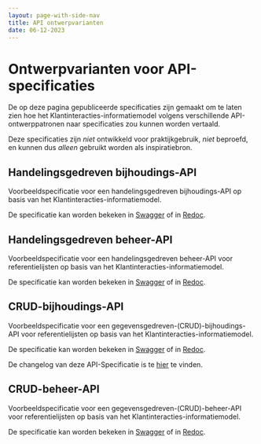 ```yaml
---
layout: page-with-side-nav
title: API ontwerpvarianten
date: 06-12-2023
---
```


# Ontwerpvarianten voor API-specificaties

De op deze pagina gepubliceerde specificaties zijn gemaakt om te laten zien hoe het Klantinteracties-informatiemodel volgens verschillende API-ontwerppatronen naar specificaties zou kunnen worden vertaald.

Deze specificaties zijn *niet* ontwikkeld voor praktijkgebruik, *niet* beproefd, en kunnen dus *alleen* gebruikt worden als inspiratiebron.

## Handelingsgedreven bijhoudings-API

Voorbeeldspecificatie voor een handelingsgedreven bijhoudings-API op basis van het Klantinteracties-informatiemodel.

De specificatie kan worden bekeken in [Swagger](./klantinteracties/swagger-ui.md) of in [Redoc](./klantinteracties/redoc.md).

## Handelingsgedreven beheer-API

Voorbeeldspecificatie voor een handelingsgedreven beheer-API voor referentielijsten op basis van het Klantinteracties-informatiemodel.

De specificatie kan worden bekeken in [Swagger](./klantinteracties_beheer/swagger-ui.md) of in [Redoc](./klantinteracties_beheer/redoc.md).

## CRUD-bijhoudings-API

Voorbeeldspecificatie voor een gegevensgedreven-(CRUD)-bijhoudings-API voor referentielijsten op basis van het Klantinteracties-informatiemodel. 

De specificatie kan worden bekeken in [Swagger](./klantinteracties_CRUD/swagger-ui.md) of in [Redoc](./klantinteracties_CRUD/redoc.md).

De changelog van deze API-Specificatie is te [hier](./klantinteracties_CRUD/CRUD_Changelog.md) te vinden.

## CRUD-beheer-API

Voorbeeldspecificatie voor een gegevensgedreven-(CRUD)-beheer-API voor referentielijsten op basis van het Klantinteracties-informatiemodel.

De specificatie kan worden bekeken in [Swagger](./klantinteracties_referentielijsten/swagger-ui.md) of in [Redoc](./klantinteracties_referentielijsten/redoc.md).